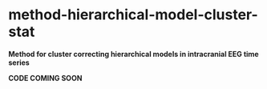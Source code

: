 # method-hierarchical-model-cluster-stat
**Method for cluster correcting hierarchical models in intracranial EEG time series**

**CODE COMING SOON**


